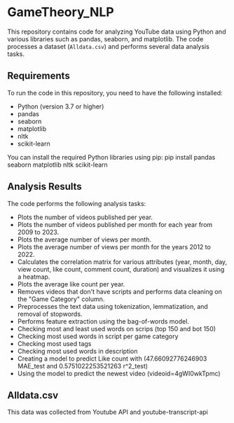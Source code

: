 # GameTheory_NLP

This repository contains code for analyzing YouTube data using Python and various libraries such as pandas, seaborn, and matplotlib. The code processes a dataset (`Alldata.csv`) and performs several data analysis tasks.

## Requirements

To run the code in this repository, you need to have the following installed:

- Python (version 3.7 or higher)
- pandas
- seaborn
- matplotlib
- nltk
- scikit-learn

You can install the required Python libraries using pip:
pip install pandas seaborn matplotlib nltk scikit-learn


## Analysis Results

The code performs the following analysis tasks:

- Plots the number of videos published per year.
- Plots the number of videos published per month for each year from 2009 to 2023.
- Plots the average number of views per month.
- Plots the average number of views per month for the years 2012 to 2022.
- Calculates the correlation matrix for various attributes (year, month, day, view count, like count, comment count, duration) and visualizes it using a heatmap.
- Plots the average like count per year.
- Removes videos that don't have scripts and performs data cleaning on the "Game Category" column.
- Preprocesses the text data using tokenization, lemmatization, and removal of stopwords.
- Performs feature extraction using the bag-of-words model.
- Checking most and least used  words on scrips (top 150 and bot 150)
- Checking most used words in script per game category
- Checking most used tags
- Checking most used words in description
- Creating a model to predict Like count with (47.66092776246903 MAE_test and 0.5751022253521263 r^2_test)
- Using the model to predict the newest video (videoid=4gWI0wkTpmc)

## Alldata.csv
This data was collected from Youtube API and youtube-transcript-api
